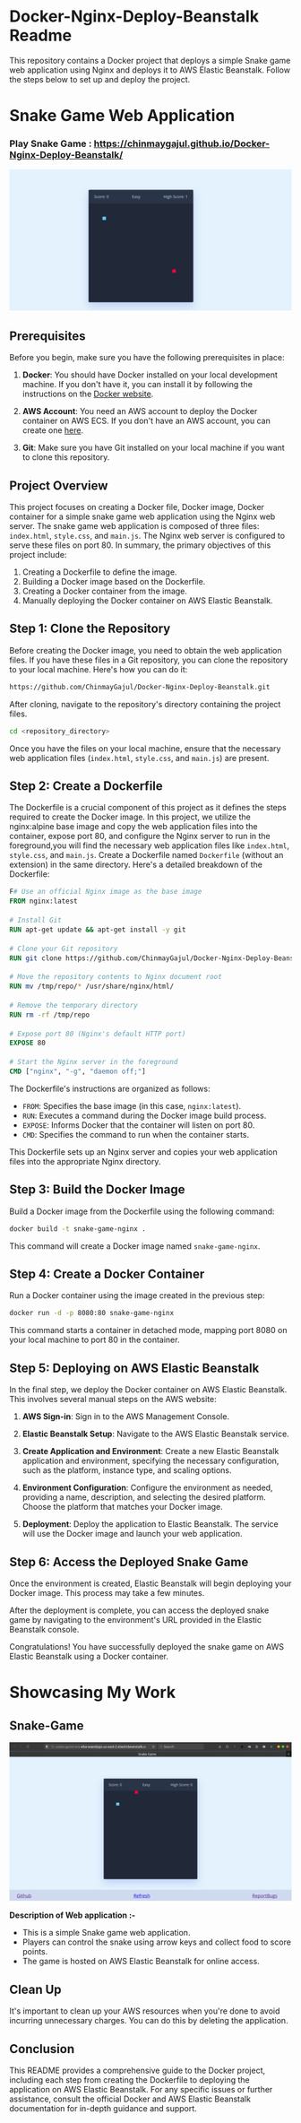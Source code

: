 # Docker-Nginx-Deploy-Beanstalk Readme

This repository contains a Docker project that deploys a simple Snake game web application using Nginx and deploys it to AWS Elastic Beanstalk. Follow the steps below to set up and deploy the project.

# Snake Game Web Application

### Play Snake Game : https://chinmaygajul.github.io/Docker-Nginx-Deploy-Beanstalk/

![Snake Game Screenshot](snakegame.io.png) 

## Prerequisites

Before you begin, make sure you have the following prerequisites in place:

1. **Docker**: You should have Docker installed on your local development machine. If you don't have it, you can install it by following the instructions on the [Docker website](https://www.docker.com/get-started).

2. **AWS Account**: You need an AWS account to deploy the Docker container on AWS ECS. If you don't have an AWS account, you can create one [here](https://aws.amazon.com/).

3. **Git**: Make sure you have Git installed on your local machine if you want to clone this repository.
   
## Project Overview 

This project focuses on creating a Docker file, Docker image, Docker container for a simple snake game web application using the Nginx web server. The snake game web application is composed of three files: `index.html`, `style.css`, and `main.js`. The Nginx web server is configured to serve these files on port 80. In summary, the primary objectives of this project include:

1. Creating a Dockerfile to define the image.
2. Building a Docker image based on the Dockerfile.
3. Creating a Docker container from the image.
4. Manually deploying the Docker container on AWS Elastic Beanstalk.


## Step 1: Clone the Repository
Before creating the Docker image, you need to obtain the web application files. If you have these files in a Git repository, you can clone the repository to your local machine. Here's how you can do it:

```bash
https://github.com/ChinmayGajul/Docker-Nginx-Deploy-Beanstalk.git
```

After cloning, navigate to the repository's directory containing the project files.
```bash
cd <repository_directory>
```
Once you have the files on your local machine, ensure that the necessary web application files (`index.html`, `style.css`, and `main.js`) are present.

## Step 2: Create a Dockerfile
The Dockerfile is a crucial component of this project as it defines the steps required to create the Docker image. In this project, we utilize the nginx:alpine base image and copy the web application files into the container, expose port 80, and configure the Nginx server to run in the foreground,you will find the necessary web application files like `index.html`, `style.css`, and `main.js`. Create a Dockerfile named `Dockerfile` (without an extension) in the same directory. Here's a detailed breakdown of the Dockerfile:

```Dockerfile
F# Use an official Nginx image as the base image
FROM nginx:latest

# Install Git
RUN apt-get update && apt-get install -y git

# Clone your Git repository
RUN git clone https://github.com/ChinmayGajul/Docker-Nginx-Deploy-Beanstalk.git /tmp/repo

# Move the repository contents to Nginx document root
RUN mv /tmp/repo/* /usr/share/nginx/html/

# Remove the temporary directory
RUN rm -rf /tmp/repo

# Expose port 80 (Nginx's default HTTP port)
EXPOSE 80

# Start the Nginx server in the foreground
CMD ["nginx", "-g", "daemon off;"]
```

The Dockerfile's instructions are organized as follows:

- `FROM`: Specifies the base image (in this case, `nginx:latest`).
- `RUN`: Executes a command during the Docker image build process.
- `EXPOSE`: Informs Docker that the container will listen on port 80.
- `CMD`: Specifies the command to run when the container starts.

This Dockerfile sets up an Nginx server and copies your web application files into the appropriate Nginx directory.

## Step 3: Build the Docker Image
Build a Docker image from the Dockerfile using the following command:

```bash
docker build -t snake-game-nginx .
```

This command will create a Docker image named `snake-game-nginx`.

## Step 4: Create a Docker Container
Run a Docker container using the image created in the previous step:

```bash
docker run -d -p 8080:80 snake-game-nginx
```

This command starts a container in detached mode, mapping port 8080 on your local machine to port 80 in the container.

## Step 5: Deploying on AWS Elastic Beanstalk

In the final step, we deploy the Docker container on AWS Elastic Beanstalk. This involves several manual steps on the AWS website:

1. **AWS Sign-in**: Sign in to the AWS Management Console.

2. **Elastic Beanstalk Setup**: Navigate to the AWS Elastic Beanstalk service.

3. **Create Application and Environment**: Create a new Elastic Beanstalk application and environment, specifying the necessary configuration, such as the platform, instance type, and scaling options.

4. **Environment Configuration**: Configure the environment as needed, providing a name, description, and selecting the desired platform. Choose the platform that matches your Docker image.

5. **Deployment**: Deploy the application to Elastic Beanstalk. The service will use the Docker image and launch your web application.

## Step 6: Access the Deployed Snake Game

Once the environment is created, Elastic Beanstalk will begin deploying your Docker image. This process may take a few minutes.

After the deployment is complete, you can access the deployed snake game by navigating to the environment's URL provided in the Elastic Beanstalk console.

Congratulations! You have successfully deployed the snake game on AWS Elastic Beanstalk using a Docker container.

# Showcasing My Work

## Snake-Game

![Snake-Game](snakegame.png)

**Description of Web application :-**
- This is a simple Snake game web application.
- Players can control the snake using arrow keys and collect food to score points.
- The game is hosted on AWS Elastic Beanstalk for online access.

## Clean Up

It's important to clean up your AWS resources when you're done to avoid incurring unnecessary charges. You can do this by deleting the application.

## Conclusion

This README provides a comprehensive guide to the Docker project, including each step from creating the Dockerfile to deploying the application on AWS Elastic Beanstalk. For any specific issues or further assistance, consult the official Docker and AWS Elastic Beanstalk documentation for in-depth guidance and support.
